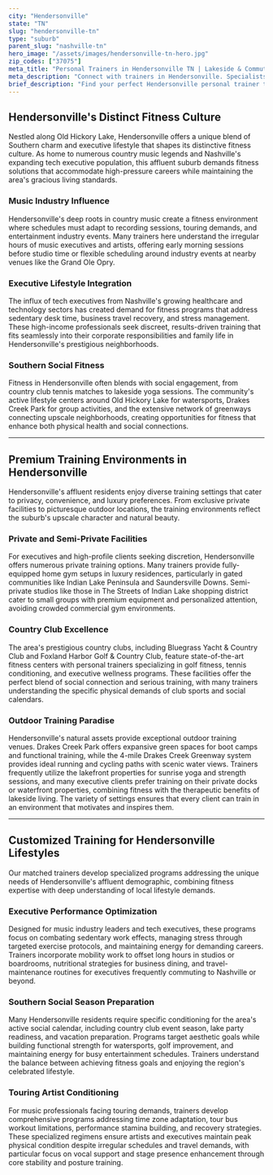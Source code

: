 ```yaml
---
city: "Hendersonville"
state: "TN"
slug: "hendersonville-tn"
type: "suburb"
parent_slug: "nashville-tn"
hero_image: "/assets/images/hendersonville-tn-hero.jpg"
zip_codes: ["37075"]
meta_title: "Personal Trainers in Hendersonville TN | Lakeside & Commuter Family Fitness"
meta_description: "Connect with trainers in Hendersonville. Specialists in Old Hickory Lake activities, accessible gyms, and family-focused suburban routines."
brief_description: "Find your perfect Hendersonville personal trainer through our exclusive matching service. We connect music executives, tech professionals, and affluent residents with elite fitness experts who understand your demanding Nashville-area lifestyle. Our vetted trainers specialize in high-income clientele, offering flexible scheduling for busy executives and customized programs that deliver exceptional results. Whether you prefer private home sessions, country club facilities, or outdoor workouts at Drakes Creek Park, we'll match you with the ideal trainer to achieve your fitness goals while accommodating your Southern lifestyle. Start your transformation today with our personalized matching process."
---
```

## Hendersonville's Distinct Fitness Culture

Nestled along Old Hickory Lake, Hendersonville offers a unique blend of Southern charm and executive lifestyle that shapes its distinctive fitness culture. As home to numerous country music legends and Nashville's expanding tech executive population, this affluent suburb demands fitness solutions that accommodate high-pressure careers while maintaining the area's gracious living standards.

### Music Industry Influence
Hendersonville's deep roots in country music create a fitness environment where schedules must adapt to recording sessions, touring demands, and entertainment industry events. Many trainers here understand the irregular hours of music executives and artists, offering early morning sessions before studio time or flexible scheduling around industry events at nearby venues like the Grand Ole Opry.

### Executive Lifestyle Integration
The influx of tech executives from Nashville's growing healthcare and technology sectors has created demand for fitness programs that address sedentary desk time, business travel recovery, and stress management. These high-income professionals seek discreet, results-driven training that fits seamlessly into their corporate responsibilities and family life in Hendersonville's prestigious neighborhoods.

### Southern Social Fitness
Fitness in Hendersonville often blends with social engagement, from country club tennis matches to lakeside yoga sessions. The community's active lifestyle centers around Old Hickory Lake for watersports, Drakes Creek Park for group activities, and the extensive network of greenways connecting upscale neighborhoods, creating opportunities for fitness that enhance both physical health and social connections.

---

## Premium Training Environments in Hendersonville

Hendersonville's affluent residents enjoy diverse training settings that cater to privacy, convenience, and luxury preferences. From exclusive private facilities to picturesque outdoor locations, the training environments reflect the suburb's upscale character and natural beauty.

### Private and Semi-Private Facilities
For executives and high-profile clients seeking discretion, Hendersonville offers numerous private training options. Many trainers provide fully-equipped home gym setups in luxury residences, particularly in gated communities like Indian Lake Peninsula and Saundersville Downs. Semi-private studios like those in The Streets of Indian Lake shopping district cater to small groups with premium equipment and personalized attention, avoiding crowded commercial gym environments.

### Country Club Excellence
The area's prestigious country clubs, including Bluegrass Yacht & Country Club and Foxland Harbor Golf & Country Club, feature state-of-the-art fitness centers with personal trainers specializing in golf fitness, tennis conditioning, and executive wellness programs. These facilities offer the perfect blend of social connection and serious training, with many trainers understanding the specific physical demands of club sports and social calendars.

### Outdoor Training Paradise
Hendersonville's natural assets provide exceptional outdoor training venues. Drakes Creek Park offers expansive green spaces for boot camps and functional training, while the 4-mile Drakes Creek Greenway system provides ideal running and cycling paths with scenic water views. Trainers frequently utilize the lakefront properties for sunrise yoga and strength sessions, and many executive clients prefer training on their private docks or waterfront properties, combining fitness with the therapeutic benefits of lakeside living. The variety of settings ensures that every client can train in an environment that motivates and inspires them.

---

## Customized Training for Hendersonville Lifestyles

Our matched trainers develop specialized programs addressing the unique needs of Hendersonville's affluent demographic, combining fitness expertise with deep understanding of local lifestyle demands.

### Executive Performance Optimization
Designed for music industry leaders and tech executives, these programs focus on combating sedentary work effects, managing stress through targeted exercise protocols, and maintaining energy for demanding careers. Trainers incorporate mobility work to offset long hours in studios or boardrooms, nutritional strategies for business dining, and travel-maintenance routines for executives frequently commuting to Nashville or beyond.

### Southern Social Season Preparation
Many Hendersonville residents require specific conditioning for the area's active social calendar, including country club event season, lake party readiness, and vacation preparation. Programs target aesthetic goals while building functional strength for watersports, golf improvement, and maintaining energy for busy entertainment schedules. Trainers understand the balance between achieving fitness goals and enjoying the region's celebrated lifestyle.

### Touring Artist Conditioning
For music professionals facing touring demands, trainers develop comprehensive programs addressing time zone adaptation, tour bus workout limitations, performance stamina building, and recovery strategies. These specialized regimens ensure artists and executives maintain peak physical condition despite irregular schedules and travel demands, with particular focus on vocal support and stage presence enhancement through core stability and posture training.